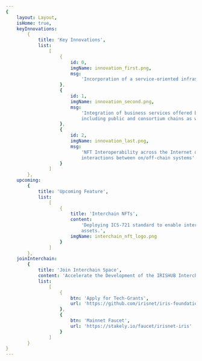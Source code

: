 ```yaml
---
{
    layout: Layout,
    isHome: true,
    keyInnovations:
        {
            title: 'Key Innovations',
            list:
                [
                    {
                        id: 0,
                        imgName: innovation_first.png,
                        msg:
                            'Incorporation of a service-oriented infrastructure into the Interchain'
                    },
                    {
                        id: 1,
                        imgName: innovation_second.png,
                        msg:
                            'Integration of business services offered by heterogeneous systems,
                            including public and consortium chains as well as legacy systems'
                    },
                    {
                        id: 2,
                        imgName: innovation_last.png,
                        msg:
                            'NFT Interoperability across the Internet of Blockchains and service
                            interactions between on/off-chain systems'
                    }
                ]
        },
    upcoming:
        {
            title: 'Upcoming Feature',
            list:
                [
                    {
                        title: 'Interchain NFTs',
                        content:
                            'Deploying ICS-721 standard to enable interchain transfers of NFT
                            assets.',
                        imgName: interchain_nft_logo.png
                    }
                ]
        },
    joinInterchain:
        {
            title: 'Join Interchain Space',
            content: 'Accelerate the Development of the IRISHUB Interchain Ecosystem',
            list:
                [
                    {
                        btn: 'Apply for Tech-Grants',
                        url: 'https://github.com/irisnet/iris-foundation/blob/master/funding/iris-foundation-tech-grants-program.md'
                    },
                    { 
                        btn: 'Mainnet Faucet',
                        url: 'https://stakely.io/faucet/irisnet-iris'
                    }
                ]
        }
}
---
```

